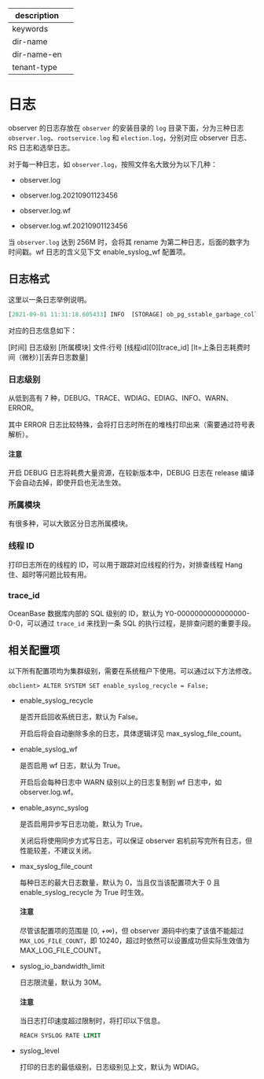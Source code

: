 |description||
|---|---|
|keywords||
|dir-name||
|dir-name-en||
|tenant-type||

# 日志

observer 的日志存放在 `observer` 的安装目录的 `log` 目录下面，分为三种日志 `observer.log`、`rootservice.log` 和 `election.log`，分别对应 observer 日志、RS 日志和选举日志。

对于每一种日志，如 `observer.log`，按照文件名大致分为以下几种：

* observer.log

* observer.log.20210901123456

* observer.log.wf

* observer.log.wf.20210901123456

当 `observer.log` 达到 256M 时，会将其 rename 为第二种日志，后面的数字为时间戳。wf 日志的含义见下文 enable_syslog_wf 配置项。

## 日志格式

这里以一条日志举例说明。

```javascript
[2021-09-01 11:31:18.605433] INFO  [STORAGE] ob_pg_sstable_garbage_collector.cpp:170 [38715][0][Y0-0000000000000000-0-0] [lt=15] [dc=0] do one gc free sstable by queue(ret=0, free sstable cnt=0)
```

对应的日志信息如下：

\[时间\] 日志级别 \[所属模块\] 文件:行号 \[线程id\]\[0\]\[trace_id\] \[lt=上条日志耗费时间（微秒）\]\[丢弃日志数量\]

### 日志级别

从低到高有 7 种，DEBUG、TRACE、WDIAG、EDIAG、INFO、WARN、ERROR。

其中 ERROR 日志比较特殊，会将打日志时所在的堆栈打印出来（需要通过符号表解析）。

<main id="notice" type='notice'>
  <h4>注意</h4>
  <p>开启 DEBUG 日志将耗费大量资源，在较新版本中，DEBUG 日志在 release 编译下会自动去掉，即使开启也无法生效。</p>
</main>

### 所属模块

有很多种，可以大致区分日志所属模块。

### 线程 ID

打印日志所在的线程的 ID，可以用于跟踪对应线程的行为，对排查线程 Hang 住、超时等问题比较有用。

### trace_id

OceanBase 数据库内部的 SQL 级别的 ID，默认为 Y0-0000000000000000-0-0，可以通过 `trace_id` 来找到一条 SQL 的执行过程，是排查问题的重要手段。

## 相关配置项

以下所有配置项均为集群级别，需要在系统租户下使用。可以通过以下方法修改。

```shell
obclient> ALTER SYSTEM SET enable_syslog_recycle = False;
```

* enable_syslog_recycle

  是否开启回收系统日志，默认为 False。

  开启后将会自动删除多余的日志，具体逻辑详见 max_syslog_file_count。
  
* enable_syslog_wf

  是否启用 wf 日志，默认为 True。

  开启后会每种日志中 WARN 级别以上的日志复制到 wf 日志中，如 observer.log.wf。
  
* enable_async_syslog

  是否启用异步写日志功能，默认为 True。

  关闭后将使用同步方式写日志，可以保证 observer 宕机前写完所有日志，但性能较差，不建议关闭。
  
* max_syslog_file_count

  每种日志的最大日志数量，默认为 0，当且仅当该配置项大于 0 且 enable_syslog_recycle 为 True 时生效。

  <main id="notice" type='notice'>
    <h4>注意</h4>
    <p>尽管该配置项的范围是 [0, +∞)，但 observer 源码中约束了该值不能超过 <code>MAX_LOG_FILE_COUNT</code>，即 10240，超过时依然可以设置成功但实际生效值为 MAX_LOG_FILE_COUNT。</p>
  </main>
  
* syslog_io_bandwidth_limit

  日志限流量，默认为 30M。

  <main id="notice" type='notice'>
    <h4>注意</h4>
    <p>当日志打印速度超过限制时，将打印以下信息。</p>
  </main>

  ```sql
  REACH SYSLOG RATE LIMIT
  ```

* syslog_level

  打印的日志的最低级别，日志级别见上文，默认为 WDIAG。
  